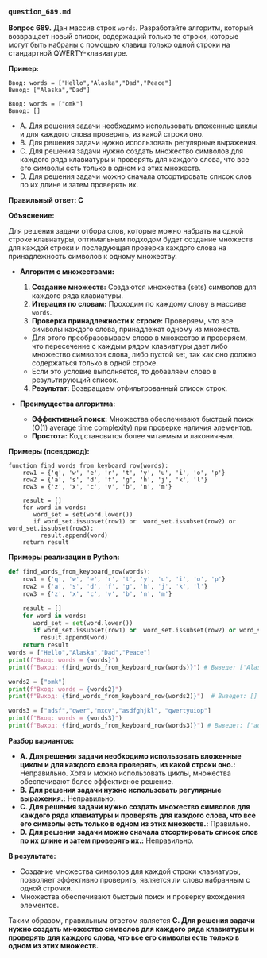 ### `question_689.md`

**Вопрос 689.** Дан массив строк `words`. Разработайте алгоритм, который возвращает новый список, содержащий только те строки, которые могут быть набраны с помощью клавиш только одной строки на стандартной QWERTY-клавиатуре.

**Пример:**
```
Ввод: words = ["Hello","Alaska","Dad","Peace"]
Вывод: ["Alaska","Dad"]

Ввод: words = ["omk"]
Вывод: []
```

-  A.  Для решения задачи необходимо использовать вложенные циклы и для каждого слова проверять, из какой строки оно.
-   B. Для решения задачи нужно использовать регулярные выражения.
-   C. Для решения задачи нужно  создать множество символов для каждого ряда клавиатуры и проверять для каждого слова, что все его символы есть только в одном из этих множеств.
-   D.  Для решения задачи можно сначала отсортировать список слов по их длине и затем проверять их.

**Правильный ответ: C**

**Объяснение:**

Для решения задачи отбора слов, которые можно набрать на одной строке клавиатуры, оптимальным подходом будет создание множеств для каждой строки и последующая проверка каждого слова на принадлежность символов к одному множеству.

*   **Алгоритм с множествами:**
    1. **Создание множеств:** Создаются множества (sets) символов для каждого ряда клавиатуры.
    2.  **Итерация по словам:** Проходим по каждому слову в массиве `words`.
    3. **Проверка принадлежности к строке:**  Проверяем, что все символы каждого слова,  принадлежат одному из множеств.
     *  Для этого преобразовываем слово в множество и проверяем, что пересечение с каждым рядом клавиатуры дает либо множество символов слова, либо пустой set, так как оно должно содержаться  только в одной строке.
     * Если это условие выполняется, то добавляем слово в результирующий список.
    4. **Результат:** Возвращаем отфильтрованный список строк.

* **Преимущества алгоритма:**
    * **Эффективный поиск:**  Множества обеспечивают быстрый поиск (O(1) average time complexity)  при проверке наличия элементов.
    * **Простота:** Код становится более  читаемым и лаконичным.

**Примеры (псевдокод):**
```
function find_words_from_keyboard_row(words):
    row1 = {'q', 'w', 'e', 'r', 't', 'y', 'u', 'i', 'o', 'p'}
    row2 = {'a', 's', 'd', 'f', 'g', 'h', 'j', 'k', 'l'}
    row3 = {'z', 'x', 'c', 'v', 'b', 'n', 'm'}

    result = []
    for word in words:
       word_set = set(word.lower())
       if word_set.issubset(row1) or  word_set.issubset(row2) or word_set.issubset(row3):
         result.append(word)
    return result
```
**Примеры реализации в Python:**
```python
def find_words_from_keyboard_row(words):
    row1 = {'q', 'w', 'e', 'r', 't', 'y', 'u', 'i', 'o', 'p'}
    row2 = {'a', 's', 'd', 'f', 'g', 'h', 'j', 'k', 'l'}
    row3 = {'z', 'x', 'c', 'v', 'b', 'n', 'm'}

    result = []
    for word in words:
       word_set = set(word.lower())
       if word_set.issubset(row1) or  word_set.issubset(row2) or word_set.issubset(row3):
         result.append(word)
    return result
words = ["Hello","Alaska","Dad","Peace"]
print(f"Вход: words = {words}")
print(f"Выход: {find_words_from_keyboard_row(words)}") # Выведет ['Alaska', 'Dad']

words2 = ["omk"]
print(f"Вход: words = {words2}")
print(f"Выход: {find_words_from_keyboard_row(words2)}")  # Выведет: []

words3 = ["adsf","qwer","mxcv","asdfghjkl", "qwertyuiop"]
print(f"Вход: words = {words3}")
print(f"Выход: {find_words_from_keyboard_row(words3)}") # Выведет: ['adsf', 'qwer', 'mxcv', 'asdfghjkl', 'qwertyuiop']
```
**Разбор вариантов:**
*   **A. Для решения задачи необходимо использовать вложенные циклы и для каждого слова проверять, из какой строки оно.:** Неправильно. Хотя и можно использовать циклы, множества обеспечивают более эффективное решение.
*   **B. Для решения задачи нужно использовать регулярные выражения.:** Неправильно.
*  **C. Для решения задачи нужно  создать множество символов для каждого ряда клавиатуры и проверять для каждого слова, что все его символы есть только в одном из этих множеств.:** Правильно.
* **D. Для решения задачи можно сначала отсортировать список слов по их длине и затем проверять их.:** Неправильно.

**В результате:**
*  Создание множества символов для каждой строки клавиатуры, позволяет эффективно проверить, является ли слово набранным  с одной строчки.
*  Множества обеспечивают быстрый поиск и проверку вхождения элементов.

Таким образом, правильным ответом является **C. Для решения задачи нужно  создать множество символов для каждого ряда клавиатуры и проверять для каждого слова, что все его символы есть только в одном из этих множеств.**
